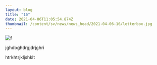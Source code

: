 ```yaml
---
layout: blog
title: "16"
date: 2021-04-06T11:05:54.874Z
thumbnail: /content/sv/news/news_head/2021-04-06-16/letterbox.jpg
---
```

![f](/images/uploads/letterbox.jpg "f")

jghdbghdrgjdrjghri

htrkhtrjkljshklt